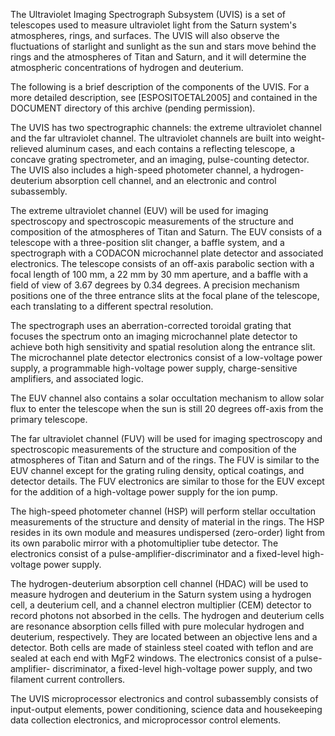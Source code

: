 
 
The Ultraviolet Imaging Spectrograph Subsystem (UVIS) is a set of telescopes
used to measure ultraviolet light from the Saturn system's atmospheres, rings,
and surfaces. The UVIS will also observe the fluctuations of starlight and
sunlight as the sun and stars move behind the rings and the atmospheres of
Titan and Saturn, and it will determine the atmospheric concentrations of
hydrogen and deuterium.
 
The following is a brief description of the components of the UVIS. For a
more detailed description, see [ESPOSITOETAL2005] and contained in the
DOCUMENT directory of this archive (pending permission).
 
The UVIS has two spectrographic channels: the extreme ultraviolet channel
and the far ultraviolet channel. The ultraviolet channels are built into
weight-relieved aluminum cases, and each contains a reflecting telescope, a
concave grating spectrometer, and an imaging, pulse-counting detector. The
UVIS also includes a high-speed photometer channel, a hydrogen-deuterium
absorption cell channel, and an electronic and control subassembly.
 
The extreme ultraviolet channel (EUV) will be used for imaging
spectroscopy and spectroscopic measurements of the structure and composition
of the atmospheres of Titan and Saturn. The EUV consists of a telescope with
a three-position slit changer, a baffle system, and a spectrograph with a
CODACON microchannel plate detector and associated electronics. The telescope
consists of an off-axis parabolic section with a focal length of 100 mm, a 22
mm by 30 mm aperture, and a baffle with a field of view of 3.67 degrees by
0.34 degrees. A precision mechanism positions one of the three entrance slits
at the focal plane of the telescope, each translating to a different spectral
resolution.
 
The spectrograph uses an aberration-corrected toroidal grating that
focuses the spectrum onto an imaging microchannel plate detector to achieve
both high sensitivity and spatial resolution along the entrance slit. The
microchannel plate detector electronics consist of a low-voltage power
supply, a programmable high-voltage power supply, charge-sensitive
amplifiers, and associated logic.
 
The EUV channel also contains a solar occultation mechanism to allow solar
flux to enter the telescope when the sun is still 20 degrees off-axis from
the primary telescope.
 
The far ultraviolet channel (FUV) will be used for imaging spectroscopy
and spectroscopic measurements of the structure and composition of the
atmospheres of Titan and Saturn and of the rings. The FUV is similar to the
EUV channel except for the grating ruling density, optical coatings, and
detector details.  The FUV electronics are similar to those for the EUV
except for the addition of a high-voltage power supply for the ion pump.
 
The high-speed photometer channel (HSP) will perform stellar occultation
measurements of the structure and density of material in the rings. The HSP
resides in its own module and measures undispersed (zero-order) light from
its own parabolic mirror with a photomultiplier tube detector. The
electronics consist of a pulse-amplifier-discriminator and a fixed-level
high-voltage power supply.
 
The hydrogen-deuterium absorption cell channel (HDAC) will be used to
measure hydrogen and deuterium in the Saturn system using a hydrogen cell,
a deuterium cell, and a channel electron multiplier (CEM) detector to record
photons not absorbed in the cells. The hydrogen and deuterium cells are
resonance absorption cells filled with pure molecular hydrogen and deuterium,
respectively. They are located between an objective lens and a detector. Both
cells are made of stainless steel coated with teflon and are sealed at each
end with MgF2 windows.  The electronics consist of a pulse-amplifier-
discriminator, a fixed-level high-voltage power supply, and two filament
current controllers.
 
The UVIS microprocessor electronics and control subassembly consists of
input-output elements, power conditioning, science data and housekeeping data
collection electronics, and microprocessor control elements.

        